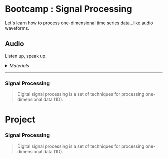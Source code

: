 # Bootcamp : Signal Processing
Let's learn how to process one-dimensional time series data...like audio waveforms.

## Audio
Listen up, speak up.

<details><summary><i>Materials</i></summary><p>

Name|Description| # |Package|Data|Link|
:-------|:----------|:-----:|:-:|:--:|:--:|
NB3 Ear|I2S mems microphone breakout board|2|Circuit Boards|[-D-](/boxes/audio/NB3_ear)|[-L-](VK)
NB3 Mouth|I2S DAC-AMP breakout board|1|Circuit Boards|[-D-](/boxes/audio/NB3_mouth)|[-L-](VK)
Speaker (Hi-Fi)|3 Watt 4 Ohm with Dupont 2.54 mm socket (High Fidelity: 2831/3128)|1|Large (100)|[-D-](/boxes/audio/_resources/datasheets/3128_3W_4Ohm.jpg)|[-L-](https://www.amazon.co.uk/gp/product/B0D9QXW5FF)
Speaker Mount|Custom laser cut mount for speaker|1|Acrylic Mounts|[-D-](/boxes/audio/-)|[-L-](VK)
Speaker Frame|Custom laser cut frame for speaker|1|Acrylic Mounts|[-D-](/boxes/audio/-)|[-L-](VK)
M3 standoff (15/PS)|15 mm long plug-to-socket M3 standoff|2|Mounting Hardware|[-D-](/boxes/audio/-)|[-L-](https://uk.farnell.com/ettinger/05-13-151/spacer-m3x15-vzk/dp/1466726)
M3 nut (square)|square M3 nut 1.8 mm thick|2|Mounting Hardware|[-D-](/boxes/audio/-)|[-L-](https://www.accu.co.uk/flat-square-nuts/21326-HFSN-M3-A2)
M3 bolt (6)|6 mm long M3 bolt|2|Mounting Hardware|[-D-](/boxes/audio/-)|[-L-](https://www.accu.co.uk/pozi-pan-head-screws/500113-SPP-M3-6-ST-BZP)
M2.5 bolt (6)|6 mm long M2.5 bolt|2|Mounting Hardware|[-D-](/boxes/robotics/)|[-L-](https://www.accu.co.uk/pozi-pan-head-screws/9255-SPP-M2-5-6-A2)
M2.5 nut|regular M2.5 nut|2|Mounting Hardware|[-D-](/boxes/power/-)|[-L-](https://www.accu.co.uk/hexagon-nuts/456430-HPN-M2-5-C8-Z)
M2 bolt (8)|8 mm long M2 bolt|2|Mounting Hardware|[-D-](/boxes/audio/)|[-L-](https://www.accu.co.uk/pozi-pan-head-screws/500101-SPP-M2-8-ST-BZP)
M2 nut|regular M2 nut|2|Mounting Hardware|[-D-](/boxes/audio/)|[-L-](https://www.accu.co.uk/hexagon-nuts/456429-HPN-M2-C8-Z)

</p></details><hr>

### Signal Processing
> Digital signal processing is a set of techniques for processing one-dimensional data (1D).


# Project
### Signal Processing
> Digital signal processing is a set of techniques for processing one-dimensional data (1D).


